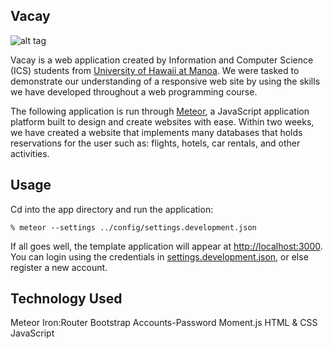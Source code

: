 ## Vacay

![alt tag](https://github.com/theVacay/vacay/blob/master/doc/homepage.png?raw=true)

Vacay is a web application created by Information and Computer Science (ICS) students from [University of Hawaii at Manoa](https://www.hawaii.edu).  We were tasked to demonstrate our understanding of a responsive web site by using the skills we have developed throughout a web programming course.

The following application is run through [Meteor](https://www.meteor.com), a JavaScript application platform built to design and create websites with ease.  Within two weeks, we have created a website that implements many databases that holds reservations for the user such as: flights, hotels, car rentals, and other activities.

## Usage

Cd into the app directory and run the application:

```
% meteor --settings ../config/settings.development.json
```

If all goes well, the template application will appear at [http://localhost:3000](http://localhost:3000).  You can login using the credentials in [settings.development.json](https://github.com/ics-software-engineering/meteor-application-template/blob/master/config/settings.development.json), or else register a new account.

## Technology Used
Meteor
  Iron:Router
  Bootstrap
  Accounts-Password
  Moment.js
HTML & CSS
JavaScript



